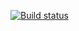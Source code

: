 [![Build status](https://ci.appveyor.com/api/projects/status/aka0ss9o8vkvuyrl?svg=true)](https://ci.appveyor.com/project/VorobevDenis95/ahj-sse-ws-frontend)
